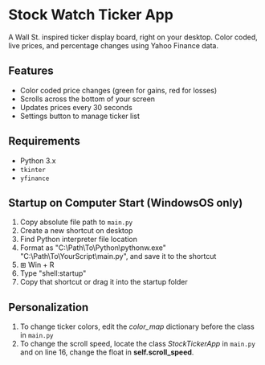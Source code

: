 # Stock Watch Ticker App

A Wall St. inspired ticker display board, right on your desktop. Color coded, live prices, and percentage changes using Yahoo Finance data.

## Features

- Color coded price changes (green for gains, red for losses)
- Scrolls across the bottom of your screen
- Updates prices every 30 seconds
- Settings button to manage ticker list

## Requirements

- Python 3.x
- `tkinter`
- `yfinance`

## Startup on Computer Start (WindowsOS only)

1. Copy absolute file path to ```main.py```
2. Create a new shortcut on desktop
3. Find Python interpreter file location
4. Format as "C:\Path\To\Python\pythonw.exe" "C:\Path\To\YourScript\main.py", and save it to the shortcut
5. ⊞ Win + R
6. Type "shell:startup"
7. Copy that shortcut or drag it into the startup folder

## Personalization

1. To change ticker colors, edit the *color_map* dictionary before the class in ```main.py```
2. To change the scroll speed, locate the class *StockTickerApp* in ```main.py``` and on line 16, change the float in **self.scroll_speed**.
